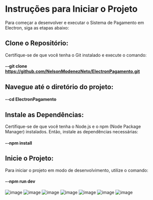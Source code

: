 # Instruções para Iniciar o Projeto
Para começar a desenvolver e executar o Sistema de Pagamento em Electron, siga as etapas abaixo:

## Clone o Repositório:
Certifique-se de que você tenha o Git instalado e execute o comando:
#### --git clone https://github.com/NelsonModenezNeto/ElectronPagamento.git

## Navegue até o diretório do projeto:
#### --cd ElectronPagamento

## Instale as Dependências:
Certifique-se de que você tenha o Node.js e o npm (Node Package Manager) instalados. Então, instale as dependências necessárias:
#### --npm install

## Inicie o Projeto:
Para iniciar o projeto em modo de desenvolvimento, utilize o comando:
#### --npm run dev


![image](https://github.com/NelsonModenezNeto/ElectronPagamento/assets/99834482/528ca945-e5e6-4700-bb6e-63dc798ba907)
![image](https://github.com/NelsonModenezNeto/ElectronPagamento/assets/99834482/fbe76152-72b4-412a-a670-e8afcbd009b7)
![image](https://github.com/NelsonModenezNeto/ElectronPagamento/assets/99834482/e1d620de-7b44-45df-9159-0a03f19d12f1)
![image](https://github.com/NelsonModenezNeto/ElectronPagamento/assets/99834482/246e82a2-a3cc-48c1-8e4c-494a0db140f7)
![image](https://github.com/NelsonModenezNeto/ElectronPagamento/assets/99834482/9cd3dffb-1f3d-4263-a93b-18b36f3501a9)
![image](https://github.com/NelsonModenezNeto/ElectronPagamento/assets/99834482/923a4169-3bc0-4f9c-9ed5-23dca5674eff)
![image](https://github.com/NelsonModenezNeto/ElectronPagamento/assets/99834482/f186f8f9-4163-4ba7-b943-75b55f962610)
